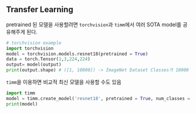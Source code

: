 ## Transfer Learning
pretrained 된 모델을 사용할려면 ```torchvision```과 ```timm```에서 여러 SOTA model를 공유해주게 된다.

```python
# torchvision example
import torchvision 
model = torchvision.models.resnet18(pretrained = True)
data = torch.Tensor(1,3,224,224)
output= model(output)
print(output.shape) # ([1, 10000]) -> ImageNet Dataset Classes가 10000
```

```timm```을 이용하면 비교적 최신 모델을 사용할 수도 있음  
```python
import timm
model = timm.create_model('resnet18', pretrained = True, num_classes = 10)
print(model)
```



